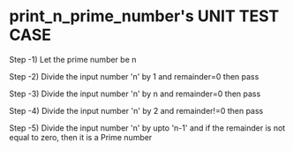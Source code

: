 # print_n_prime_number's UNIT TEST CASE

Step -1) Let the prime number be n

Step -2) Divide the input number 'n' by 1 and remainder=0 then pass

Step -3) Divide the input number 'n' by n and remainder=0 then pass

Step -4) Divide the input number 'n' by 2 and remainder!=0 then pass

Step -5) Divide the input number 'n' by upto 'n-1' and if the remainder is not equal to zero, then it is a Prime number
